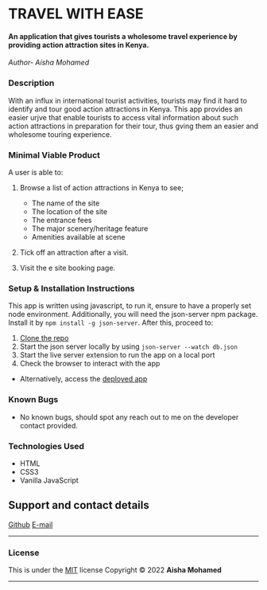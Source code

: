 # TRAVEL WITH EASE
#### An application that gives tourists a wholesome travel experience by providing action attraction sites in Kenya.

*Author- Aisha Mohamed*

### Description
With an influx in international tourist activities, tourists may find it hard to identify and tour good action attractions in Kenya. This app provides an easier urjve that enable tourists to access vital information about such action attractions in preparation for their tour, thus gving them an easier and wholesome touring experience.

### Minimal Viable Product
A user is able to:
1. Browse a list of action attractions in Kenya to see;

    * The name of the site
    * The location of the site
    * The entrance fees
    * The major scenery/heritage feature
    * Amenities available at scene
1. Tick off an attraction after a visit.
1. Visit the e site booking page.



### Setup & Installation Instructions
This app is written using javascript, to run it, ensure to have a properly set node environment. Additionally, you will need the json-server npm package. Install it by `npm install -g json-server`. After this, proceed to:
1. [Clone the repo](https://github.com/aisha-jufe/guide-app.git)
1. Start the json server locally by using `json-server --watch db.json`
1. Start the live server extension to run the app on a local port
1. Check the browser to interact with the app
* Alternatively, access the [deployed app]()

### Known Bugs
* No known bugs, should spot any reach out to me on the developer contact provided.

### Technologies Used
* HTML
* CSS3
* Vanilla JavaScript


## Support and contact details
[Github](https://github.com/aisha-jufe)
[E-mail](mohamedaisha287@gmail.com)


---
### License
This is under the [MIT](https://github.com/aisha-jufe/guide-app/blob/main/LICENSE) license
Copyright © 2022 **Aisha Mohamed**

---